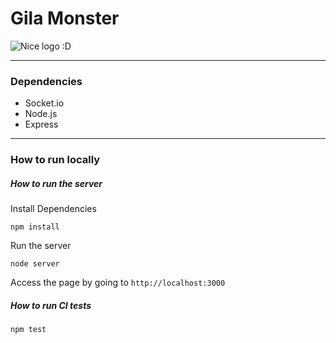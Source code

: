 # Gila Monster

![Nice logo :D](https://raw.githubusercontent.com/load1n9/gila/master/img/gila.svg)

---

### Dependencies

 + Socket.io
 + Node.js
 + Express

---

### How to run locally

##### How to run the server

Install Dependencies
```
npm install
```

Run the server
```
node server
```

Access the page by going to `http://localhost:3000`

##### How to run CI tests

```
npm test
```
